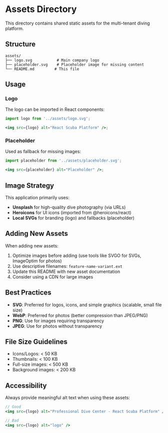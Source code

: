 # Assets Directory

This directory contains shared static assets for the multi-tenant diving platform.

## Structure

```text
assets/
├── logo.svg           # Main company logo
├── placeholder.svg    # Placeholder image for missing content
└── README.md         # This file
```

## Usage

### Logo

The logo can be imported in React components:

```jsx
import logo from '../assets/logo.svg';

<img src={logo} alt="React Scuba Platform" />;
```

### Placeholder

Used as fallback for missing images:

```jsx
import placeholder from '../assets/placeholder.svg';

<img src={placeholder} alt="Placeholder" />;
```

## Image Strategy

This application primarily uses:

- **Unsplash** for high-quality dive photography (via URLs)
- **Heroicons** for UI icons (imported from @heroicons/react)
- **Local SVGs** for branding (logo) and fallbacks (placeholder)

## Adding New Assets

When adding new assets:

1. Optimize images before adding (use tools like SVGO for SVGs, ImageOptim for photos)
2. Use descriptive filenames: `feature-name-variant.ext`
3. Update this README with new asset documentation
4. Consider using a CDN for large images

## Best Practices

- **SVG**: Preferred for logos, icons, and simple graphics (scalable, small file size)
- **WebP**: Preferred for photos (better compression than JPEG/PNG)
- **PNG**: Use for images requiring transparency
- **JPEG**: Use for photos without transparency

## File Size Guidelines

- Icons/Logos: < 50 KB
- Thumbnails: < 100 KB
- Full-size images: < 500 KB
- Background images: < 200 KB

## Accessibility

Always provide meaningful alt text when using these assets:

```jsx
// Good
<img src={logo} alt="Professional Dive Center - React Scuba Platform" />

// Bad
<img src={logo} alt="logo" />
```
